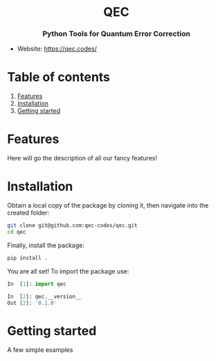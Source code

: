 <h1 align="center">QEC </h1>
<h3 align="center"> Python Tools for Quantum Error Correction </h3>


- Website: https://qec.codes/

# Table of contents
1. [Features](#features)
2. [Installation](#installation)
3. [Getting started](#getting-started)


# Features

Here will go the description of all our fancy features! 

# Installation 

Obtain a local copy of the package by cloning it, then navigate into the created folder: 

```bash
git clone git@github.com:qec-codes/qec.git
cd qec
```

Finally, install the package:

```bash
pip install .
```

You are all set! To import the package use:

```python
In  [1]: import qec

In  [2]: qec.__version__
Out [2]: '0.1.0'

```

# Getting started

A few simple examples 

